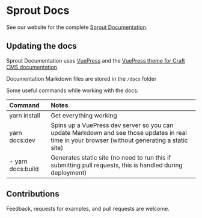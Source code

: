 # Sprout Docs

See our website for the complete [Sprout Documentation](https://sprout.barrelstrengthdesign.com/docs/).

## Updating the docs

Sprout Documentation uses [VuePress](https://vuepress.vuejs.org/) and the [VuePress theme for Craft CMS documentation](https://github.com/pixelandtonic/vuepress-theme-craftdocs). 

Documentation Markdown files are stored in the `/docs` folder 

Some useful commands while working with the docs:

| Command | Notes |
|:------- |:----- |
| yarn install | Get everything working |
| yarn docs:dev | Spins up a VuePress dev server so you can update Markdown and see those updates in real time in your browser (without generating a static site) |
- yarn docs:build | Generates static site (no need to run this if submitting pull requests, this is handled during deployment) |
		
## Contributions

Feedback, requests for examples, and pull requests are welcome. 